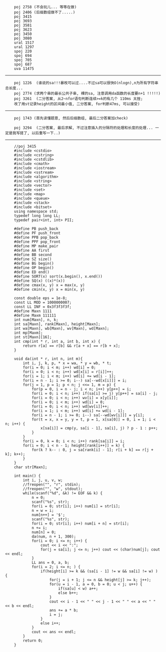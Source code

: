 

 
		poj 2758 (不会玩儿... 等等在做) 
		poj 2406 (后缀数组做不了.....)
		poj 3415  
		poj 3693  
		poj 3581  
		poj 3623  
		poj 3450  
		poj 3080  
		ural 1517  
		ural 1297  
		spoj 220  
		spoj 694  
		spoj 705  
		spoj 687  
		uva 11475  

 
-----------------------------------------


		
		poj 1226  (谁说的sa!!!暴枚可以过....不过sa可以很快O(nlogn),n为所有字符串总长度...
		poj 2774 (求两个串的最长公共子串, 裸的sa, 注意调用da函数的长度要n+1 !!!!!) 
		poj 3261  (二分答案, 从2~nfor语句判断连续>=k的有几个 110ms 太挫;
		改了用st记录height的区间最小值, 二分答案, for判断47ms, 可以接受)



-----------------------------------------


		 
		poj 1743 (首先读懂题意, 然后后缀数组, 最后二分答案加check)

		poj 3294  (二分答案, 最后求解, 不过注意插入的分隔符的处理和长度的处理... 一定是我写搓了, 以后重写一下..)


------------------------------------------

		//poj 3415
		#include <cstdio>
		#include <cstring>
		#include <cstdlib>
		#include <cmath>
		#include <iostream>
		#include <sstream>
		#include <algorithm>
		#include <string>
		#include <vector>
		#include <set>
		#include <map>
		#include <queue>
		#include <stack>
		#include <bitset>
		using namespace std;
		typedef long long LL;
		typedef pair<int, int> PII;
		 
		#define PB push_back
		#define PF push_front
		#define PPB pop_back
		#define PPF pop_front
		#define MP make_pair
		#define AA first
		#define BB second
		#define SZ size()
		#define BG begin()
		#define OP begin()
		#define ED end()
		#define SORT(x) sort(x.begin(), x.end())
		#define SQ(x) ((x)*(x))
		#define cmax(x, y) x = max(x, y)
		#define cmin(x, y) x = min(x, y)
		 
		const double eps = 1e-8;
		const LL MOD = 1000000007;
		const LL INF = 0x3f3f3f3f;
		#define Maxn 1111
		#define Maxm 111111
		int num[Maxn], n, k;
		int sa[Maxn], rank[Maxn], height[Maxn];
		int wa[Maxn], wb[Maxn], wv[Maxn], wd[Maxn];
		int mp[Maxm];
		int st[Maxn][16];
		int cmp(int * r, int a, int b, int x) {
		    return r[a] == r[b] && r[a + x] == r[b + x];
		}
		
		void da(int * r, int n, int m){
		    int i, j, k, p, * x = wa, * y = wb, * t;
		    for(i = 0; i < m; i++) wd[i] = 0;
		    for(i = 0; i < n; i++) wd[x[i] = r[i]]++;
		    for(i = 1; i < m; i++) wd[i] += wd[i - 1];
		    for(i = n - 1; i >= 0; i--) sa[--wd[x[i]]] = i;
		    for(j = 1, p = 1; p < n; j <<= 1, m = p) {
		        for(p = 0, i = n - j; i < n; i++) y[p++] = i;
		        for(i = 0; i < n; i++) if(sa[i] >= j) y[p++] = sa[i] - j;
		        for(i = 0; i < n; i++) wv[i] = x[y[i]];
		        for(i = 0; i < m; i++) wd[i] = 0;
		        for(i = 0; i < n; i++) wd[wv[i]]++;
		        for(i = 1; i < m; i++) wd[i] += wd[i - 1];
		        for(i = n - 1; i >= 0; i--) sa[--wd[wv[i]]] = y[i];
		        for(t = x, x = y, y = t, p = 1, x[sa[0]] = 0, i = 1; i < n; i++) {
		            x[sa[i]] = cmp(y, sa[i - 1], sa[i], j) ? p - 1 : p++;
		        }
		    }
		    for(i = 0, k = 0; i < n; i++) rank[sa[i]] = i;
		    for(i = 0; i < n - 1; height[rank[i++]] = k) {
		        for(k ? k-- : 0, j = sa[rank[i] - 1]; r[i + k] == r[j + k]; k++);
		    }
		}
		char str[Maxn];
		
		int main() {
		    int i, j, u, v, w;
		    //freopen("", "r", stdin);
		    //freopen("", "w", stdout);
		    while(scanf("%d", &k) != EOF && k) {
		        n = 0;
		        scanf("%s", str);
		        for(i = 0; str[i]; i++) num[i] = str[i];
		        n = w = i;
		        num[n++] = '$';
		        scanf("%s", str);
		        for(i = 0; str[i]; i++) num[i + n] = str[i];
		        n += i;
		        num[n] = 0;
		        da(num, n + 1, 300);
		        for(i = 0; i <= n; i++) {
		            cout << i << ":";
		            for(j = sa[i]; j <= n; j++) cout << (char)num[j]; cout << endl;
		        }
		        LL ans = 0, a, b;
		        for(i = 2; i <= n; ) {
		            if(height[i] >= k && (sa[i - 1] != w && sa[i] != w) ) {
		                for(j = i + 1; j <= n && height[j] >= k; j++);
		                for(u = i - 1, a = 0, b = 0; u < j; u++) {
		                    if(sa[u] < w) a++;
		                    else b++;
		                }
		                cout << i - 1 << " " << j - 1 << " " << a << " " << b << endl;
		                ans += a * b;
		                i = j;
		            }
		            else i++;
		        }
		        cout << ans << endl;
		    }
		    return 0;
		}
		
